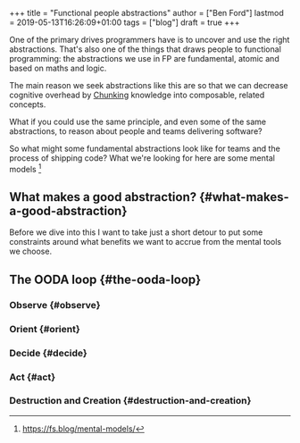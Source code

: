 +++
title = "Functional people abstractions"
author = ["Ben Ford"]
lastmod = 2019-05-13T16:26:09+01:00
tags = ["blog"]
draft = true
+++

One of the primary drives programmers have is to uncover and use the right
abstractions. That's also one of the things that draws people to functional
programming: the abstractions we use in FP are fundamental, atomic and based on
maths and logic.

<!--more-->

The main reason we seek abstractions like this are so that we
can decrease cognitive overhead by [Chunking](https://en.wikipedia.org/wiki/Chunking%5F(psychology)) knowledge into composable, related
concepts.

What if you could use the same principle, and even some of the same
abstractions, to reason about people and teams delivering software?

So what might some fundamental abstractions look like for teams and the process
of shipping code? What we're looking for here are some mental models&nbsp;[^fn:1]


## What makes a good abstraction? {#what-makes-a-good-abstraction}

Before we dive into this I want to take just a short detour to put some
constraints around what benefits we want to accrue from the mental tools we choose.


## The OODA loop {#the-ooda-loop}


### Observe {#observe}


### Orient {#orient}


### Decide {#decide}


### Act {#act}


### Destruction and Creation {#destruction-and-creation}

[^fn:1]: <https://fs.blog/mental-models/>

